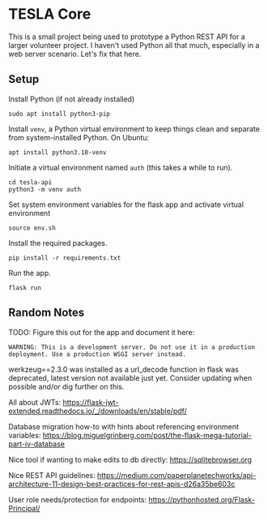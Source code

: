# TESLA Core

This is a small project being used to prototype a Python REST API for a larger volunteer project. I haven't used Python all that much, especially in a web server scenario. Let's fix that here.

## Setup

Install Python (if not already installed)

```
sudo apt install python3-pip
```

Install `venv`, a Python virtual environment to keep things clean and separate from system-installed Python. On Ubuntu:

```
apt install python3.10-venv
```

Initiate a virtual environment named `auth` (this takes a while to run).

```
cd tesla-api
python3 -m venv auth
```

Set system environment variables for the flask app and activate virtual environment

```
source env.sh
```

Install the required packages.

```
pip install -r requirements.txt
```

Run the app.

```
flask run
```

## Random Notes

TODO: Figure this out for the app and document it here:

```
WARNING: This is a development server. Do not use it in a production deployment. Use a production WSGI server instead.
```

werkzeug==2.3.0 was installed as a url_decode function in flask was deprecated, latest version not available just yet. Consider updating when possible and/or dig further on this.

All about JWTs:
https://flask-jwt-extended.readthedocs.io/_/downloads/en/stable/pdf/

Database migration how-to with hints about referencing environment variables:
https://blog.miguelgrinberg.com/post/the-flask-mega-tutorial-part-iv-database

Nice tool if wanting to make edits to db directly:
https://sqlitebrowser.org

Nice REST API guidelines:
https://medium.com/paperplanetechworks/api-architecture-11-design-best-practices-for-rest-apis-d26a35be603c

User role needs/protection for endpoints:
https://pythonhosted.org/Flask-Principal/
